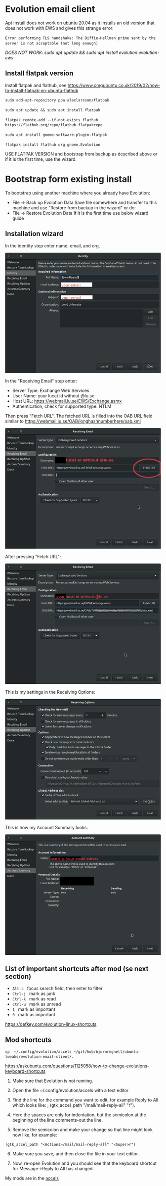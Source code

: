 # Evolution email client

Apt install does not work on ubuntu 20.04 as it installs an old version that does not work with EWS and gives this strange error: 

`Error performing TLS handshake: The Diffie-Hellman prime sent by the server is not acceptable (not long enough)`

*DOES NOT WORK: sudo apt update && sudo apt install evolution evolution-ews*

## Install flatpak version 

Install flatpak and flathub, see  https://www.omgubuntu.co.uk/2019/02/how-to-install-flatpak-on-ubuntu-flathub
```
sudo add-apt-repository ppa:alexlarsson/flatpak

sudo apt update && sudo apt install flatpak

flatpak remote-add --if-not-exists flathub https://flathub.org/repo/flathub.flatpakrepo

sudo apt install gnome-software-plugin-flatpak

flatpak install flathub org.gnome.Evolution
```


USE FLATPAK VERSION and bootstrap from backup as described above or if it is the first time, use the wizard.

# Bootstrap form existing install

To bootstrap using another machine where you already have Evolution:
   * File -> Back up Evolution Data
Save file somewhere and transfer to this machine and use "Restore from backup in the wizard" or do:
   * File -> Restore Evolution Data
If it is the first time use below wizard guide



## Installation wizard

In the identity step enter name, email, and org.

![Wizard1](wizard1-identity.png)

In the "Receiving Email" step enter:

* Server Type: Exchange Web Services
* User Name: your lucat id without @lu.se
* Host URL: https://webmail.lu.se/EWS/Exchange.asmx
* Authentication, check for supported type: NTLM

Then press "Fetch URL".
The fetched URL is filled into the OAB URL field similar to 
https://webmail.lu.se/OAB/longhashnumberhere/oab.xml

![Wizard2a](wizard2a-receiving-email-before-fetch-url.png)

After pressing "Fetch URL":

![Wizard2b](wizard2b-receiving-email-after-fetch-url.png)

This is my settings in the Receiving Options:

![Wizard3](wizard3-receiving-options.png)

This is how my Account Summary looks:

![Wizard4](wizard4-account-summary.png)



## List of important shortcuts after mod (se next section)

* `Alt-c ` focus search field, then enter to filter
* `Ctrl-j ` mark as junk
* `Ctrl-k ` mark as read
* `Ctrl-u ` mark as unread
* `1 ` mark as important
* `0 ` mark as important

https://defkey.com/evolution-linux-shortcuts

## Mod shortcuts

```
cp  ~/.config/evolution/accels ~/git/hub/bjornregnell/ubuntu-tweaks/evolution-email-client/.
```

https://askubuntu.com/questions/1125058/how-to-change-evolutions-keyboard-shortcuts

1. Make sure that Evolution is not running.

2. Open the file ~/.config/evolution/accels with a text editor

3. Find the line for the command you want to edit, for example Reply to All which looks like:
; (gtk_accel_path "<Actions>/mail/mail-reply-all" "<Primary><Shift>r").

4. Here the spaces are only for indentation, but the semicolon at the beginning of the line comments-out the line.

5. Remove the semicolon and make your change so that line might look now like, for example: 
```
(gtk_accel_path "<Actions>/mail/mail-reply-all" "<Super>r")
```

6. Make sure you save, and then close the file in your text editor.

7. Now, re-open Evolution and you should see that the keyboard shortcut for Message->Reply to All has changed.

My mods are in the [accels](accels)

